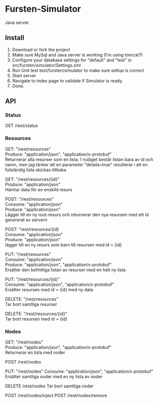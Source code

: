 Fursten-Simulator
=================

Java server.

Install
-------

1. Download or fork the project
2. Make sure MySql and Java server is working (I'm using tomcat7)
3. Configure your database settings for "default" and "test" in src/fursten/simulator/Settings.xml
4. Run Unit test test/fursten/simulator to make sure settup is correct
5. Start server
6. Navigate to index page to validate if Simulator is ready.
7. Done.

API
------------

### Status

GET		/rest/status

### Resources

GET: "/rest/resources"  
Produce: "application/json", "application/x-protobuf"  
Returnerar alla resurser som en lista. I nuläget består listan bara av id och namn, men jag tänker att en parameter "details=true" resulterar i att en fulständig lista skickas tillbaka  

GET: "/rest/resources/{id}"  
Produce: "application/json"  
Hämtar data för en enskild resurs  

POST: "/rest/resources"  
Consume: "application/json"  
Produce: "application/json"  
Lägger till en ny root-resurs och returnerar den nya resursen med ett id genererat av servern  

POST: "rest/resources/{id}  
Consume: "application/json"  
Produce: "application/json"  
lägger till en ny resurs som barn till resursen med id = {id}  

PUT: "/rest/resources"  
Consume: "application/json"  
Produce: "application/json", "application/x-protobuf"  
Ersätter den befintliga listan av resurser med en helt ny lista  

PUT: "/rest/resources/{id}"  
Consume: "application/json", "application/x-protobuf"  
Ersätter resursen med id = {id} med ny data  

DELETE: "/rest/resources"  
Tar bort samtliga resurser  

DELETE: "/rest/resources/{id}"  
Tar bort resursen med id = {id}  

### Nodes

GET: "/rest/nodes"  
Produce: "application/json", "application/x-protobuf"  
Returnerar en lista med noder

POST	/rest/nodes

PUT: "/rest/nodes"
Consume: "application/json", "application/x-protobuf"  
Ersätter samtliga noder med en ny lista av noder  

DELETE	/rest/nodes
Tar bort samtliga noder

POST	/rest/nodes/inject
POST	/rest/nodes/remove

